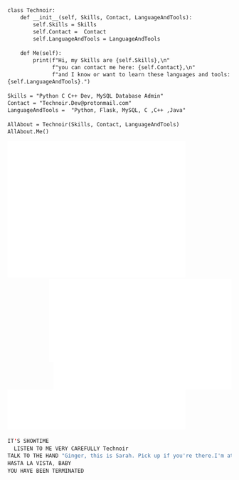 ``` Py
class Technoir:
    def __init__(self, Skills, Contact, LanguageAndTools):
        self.Skills = Skills
        self.Contact =  Contact
        self.LanguageAndTools = LanguageAndTools

    def Me(self):
        print(f"Hi, my Skills are {self.Skills},\n"
              f"you can contact me here: {self.Contact},\n"
              f"and I know or want to learn these languages and tools: {self.LanguageAndTools}.")

Skills = "Python C C++ Dev, MySQL Database Admin"
Contact = "Technoir.Dev@protonmail.com"
LanguageAndTools =  "Python, Flask, MySQL, C ,C++ ,Java"

AllAbout = Technoir(Skills, Contact, LanguageAndTools)
AllAbout.Me()
```
<p>
    <img src="github-metrics.svg" alt="Metrics" width = "400">
    <img align= "right"src="/metrics.plugin.isocalendar.svg" alt="Metrics" width = "410">   
    <img align= "right"src="/metrics.plugin.topics.icons.svg" alt="Metrics" width = "400">
    <img src="/metrics.plugin.languages.details.svg" alt="Metrics"  width = "400">
    
</p>
 
```Scala 
IT'S SHOWTIME
  LISTEN TO ME VERY CAREFULLY Technoir
TALK TO THE HAND "Ginger, this is Sarah. Pick up if you're there.I'm at this place on Pico Boulevard called Tech Noir"
HASTA LA VISTA, BABY
YOU HAVE BEEN TERMINATED
```
